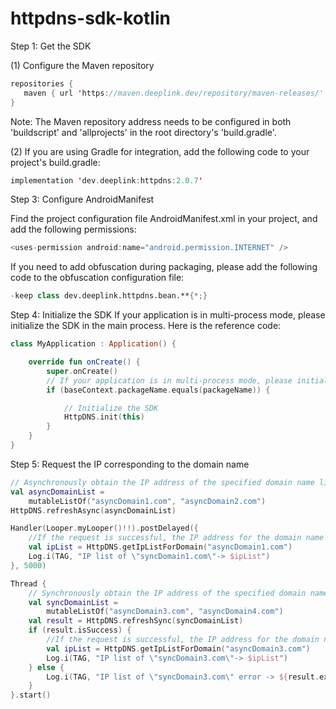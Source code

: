 # httpdns-sdk-kotlin

Step 1: Get the SDK

(1) Configure the Maven repository
```kotlin   
repositories {
   maven { url 'https://maven.deeplink.dev/repository/maven-releases/' }
}
```

Note: The Maven repository address needs to be configured in both 'buildscript' and 'allprojects' in the root directory's 'build.gradle'.

(2) If you are using Gradle for integration, add the following code to your project's build.gradle:
```kotlin
implementation 'dev.deeplink:httpdns:2.0.7'
```

Step 3: Configure AndroidManifest

Find the project configuration file AndroidManifest.xml in your project, and add the following permissions:

```kotlin
<uses-permission android:name="android.permission.INTERNET" />
```

If you need to add obfuscation during packaging, please add the following code to the obfuscation configuration file:
```kotlin
-keep class dev.deeplink.httpdns.bean.**{*;}
```

Step 4: Initialize the SDK
If your application is in multi-process mode, please initialize the SDK in the main process. Here is the reference code:
```kotlin
class MyApplication : Application() {

    override fun onCreate() {
        super.onCreate()
        // If your application is in multi-process mode, please initialize the SDK in the main process.
        if (baseContext.packageName.equals(packageName)) {

            // Initialize the SDK
            HttpDNS.init(this)
        }
    }
}
```

Step 5: Request the IP corresponding to the domain name
```kotlin
// Asynchronously obtain the IP address of the specified domain name list
val asyncDomainList =
    mutableListOf("asyncDomain1.com", "asyncDomain2.com")
HttpDNS.refreshAsync(asyncDomainList)

Handler(Looper.myLooper()!!).postDelayed({
    //If the request is successful, the IP address for the domain name can be obtained from the cache.
    val ipList = HttpDNS.getIpListForDomain("asyncDomain1.com")
    Log.i(TAG, "IP list of \"syncDomain1.com\"-> $ipList")
}, 5000)

Thread {
    // Synchronously obtain the IP address of the specified domain name list
    val syncDomainList =
        mutableListOf("asyncDomain3.com", "asyncDomain4.com")
    val result = HttpDNS.refreshSync(syncDomainList)
    if (result.isSuccess) {
        //If the request is successful, the IP address for the domain name can be obtained from the cache.
        val ipList = HttpDNS.getIpListForDomain("asyncDomain3.com")
        Log.i(TAG, "IP list of \"syncDomain3.com\"-> $ipList")
    } else {
        Log.i(TAG, "IP list of \"syncDomain3.com\" error -> ${result.exceptionOrNull()}")
    }
}.start()
```

